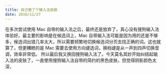 ```yaml
---
title: 自己做了个输入法皮肤
date: 2016/11/27
---
```

在多次尝试使用 Mac 自带的输入法之后，最终还是放弃了，真心没有搜狗输入法体验好。最主要的影响是在候选词上，Mac 自带输入法可能是因为用的还是不够多，候选词出错几率太大，所以需要频繁地切换候选词分页去找正确的词。这也就算了，但更糟糕的是 Mac 需要去使用方向键选词，换档键是从一声到四声切换音调，效率非常低。
所以最后我又换回搜狗输入法了。今天莫名其妙开始纠结起输入法的皮肤了，一直使用搜狗输入法自带的简约的黑色皮肤，但觉得阴影颜色太深，